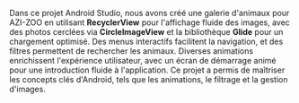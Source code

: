 Dans ce projet Android Studio, nous avons créé une galerie d'animaux pour AZI-ZOO en utilisant **RecyclerView** pour l'affichage fluide des images, avec des photos cerclées via **CircleImageView** et la bibliothèque **Glide** pour un chargement optimisé. Des menus interactifs facilitent la navigation, et des filtres permettent de rechercher les animaux. Diverses animations enrichissent l'expérience utilisateur, avec un écran de démarrage animé pour une introduction fluide à l'application. Ce projet a permis de maîtriser les concepts clés d'Android, tels que les animations, le filtrage et la gestion d'images.
